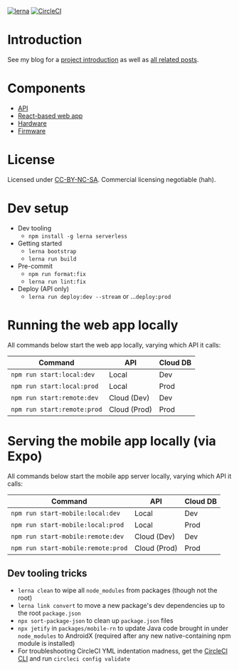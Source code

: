 [![lerna](https://img.shields.io/badge/maintained%20with-lerna-cc00ff.svg)](https://lerna.js.org/)
[![CircleCI](https://circleci.com/gh/rgiese/warm-and-fuzzy/tree/master.svg?style=shield)](https://circleci.com/gh/rgiese/warm-and-fuzzy/tree/master)

# Introduction

See my blog for a [project introduction](https://www.grumpycorp.com/posts/warm-and-fuzzy/intro/)
as well as [all related posts](https://www.grumpycorp.com/tags/posts/warm-and-fuzzy).

# Components

- [API](packages/api/README.md)
- [React-based web app](packages/webapp/README.md)
- [Hardware](hardware/README.md)
- [Firmware](firmware/README.md)

# License

Licensed under [CC-BY-NC-SA](LICENSE.md). Commercial licensing negotiable (hah).

# Dev setup

- Dev tooling
  - `npm install -g lerna serverless`
- Getting started
  - `lerna bootstrap`
  - `lerna run build`
- Pre-commit
  - `npm run format:fix`
  - `lerna run lint:fix`
- Deploy (API only)
  - `lerna run deploy:dev --stream` or ...`deploy:prod`

# Running the web app locally

All commands below start the web app locally, varying which API it calls:

| Command                     | API          | Cloud DB |
| --------------------------- | ------------ | -------- |
| `npm run start:local:dev`   | Local        | Dev      |
| `npm run start:local:prod`  | Local        | Prod     |
| `npm run start:remote:dev`  | Cloud (Dev)  | Dev      |
| `npm run start:remote:prod` | Cloud (Prod) | Prod     |

# Serving the mobile app locally (via Expo)

All commands below start the mobile app server locally, varying which API it calls:

| Command                            | API          | Cloud DB |
| ---------------------------------- | ------------ | -------- |
| `npm run start-mobile:local:dev`   | Local        | Dev      |
| `npm run start-mobile:local:prod`  | Local        | Prod     |
| `npm run start-mobile:remote:dev`  | Cloud (Dev)  | Dev      |
| `npm run start-mobile:remote:prod` | Cloud (Prod) | Prod     |

## Dev tooling tricks

- `lerna clean` to wipe all `node_modules` from packages (though not the root)
- `lerna link convert` to move a new package's dev dependencies up to the root `package.json`
- `npx sort-package-json` to clean up `package.json` files
- `npx jetify` in `packages/mobile-rn` to update Java code brought in under `node_modules` to AndroidX (required after any new native-containing npm module is installed)
- For troubleshooting CircleCI YML indentation madness, get the [CircleCI CLI](https://circleci.com/docs/2.0/local-cli/) and run `circleci config validate`
